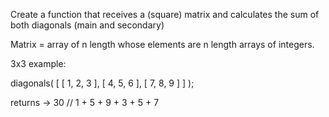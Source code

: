 Create a function that receives a (square) matrix and calculates the sum of both diagonals (main and secondary)

Matrix = array of n length whose elements are n length arrays of integers.

3x3 example:

diagonals( [
  [ 1, 2, 3 ],
  [ 4, 5, 6 ],
  [ 7, 8, 9 ]
] ); 

returns -> 30 // 1 + 5 + 9 + 3 + 5 + 7